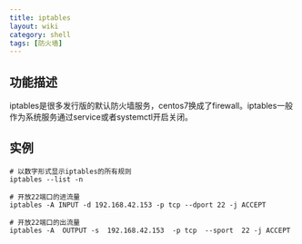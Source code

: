 ```yaml
---
title: iptables
layout: wiki
category: shell
tags: [防火墙]
---
```


## 功能描述

iptables是很多发行版的默认防火墙服务，centos7换成了firewall。iptables一般作为系统服务通过service或者systemctl开启关闭。

## 实例

~~~
# 以数字形式显示iptables的所有规则
iptables --list -n

# 开放22端口的进流量
iptables -A INPUT -d 192.168.42.153 -p tcp --dport 22 -j ACCEPT

# 开放22端口的出流量
iptables -A  OUTPUT -s  192.168.42.153  -p tcp  --sport  22 -j ACCEPT
~~~